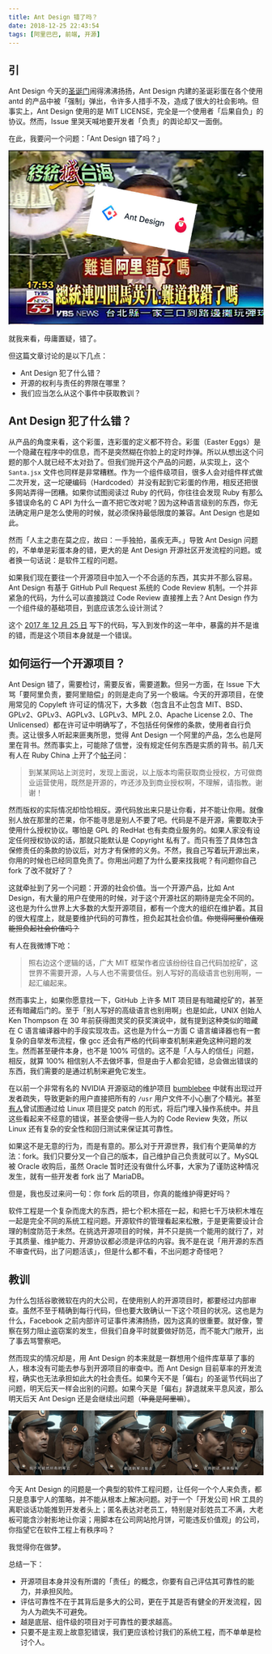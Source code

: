 ```yaml
---
title: Ant Design 错了吗？
date: 2018-12-25 22:43:54
tags: [阿里巴巴, 前端, 开源]
---
```


## 引

Ant Design 今天的[圣诞门](https://github.com/ant-design/ant-design/issues/13848)闹得沸沸扬扬，Ant Design 内建的圣诞彩蛋在各个使用 antd 的产品中被「强制」弹出，令许多人措手不及，造成了很大的社会影响。但事实上，Ant Design 使用的是 MIT LICENSE，完全是一个使用者「后果自负」的协议。然而，Issue 里哭天喊地要开发者「负责」的舆论却又一面倒。

在此，我要问一个问题：「Ant Design 错了吗？」

​![is-ali-wront](/static/is-ali-wrong.jpg)

就我来看，毋庸置疑，错了。

但这篇文章讨论的是以下几点：

- Ant Design 犯了什么错？
- 开源的权利与责任的界限在哪里？
- 我们应当怎么从这个事件中获取教训？

## Ant Design 犯了什么错？

从产品的角度来看，这个彩蛋，连彩蛋的定义都不符合。彩蛋（Easter Eggs）是一个隐藏在程序中的信息，而不是突然糊在你脸上的定时炸弹。所以从想出这个问题的那个人就已经不太对劲了。但我们抛开这个产品的问题，从实现上，这个 `Santa.jsx` 文件也同样是非常糟糕。作为一个组件级项目，很多人会对组件样式做二次开发，这一坨硬编码（Hardcoded）并没有起到它彩蛋的作用，相反还把很多网站弄得一团糟。如果你试图阅读过 Ruby 的代码，你往往会发现 Ruby 有那么多错误命名的 C API 为什么一直不把它改对呢？因为这种语言级别的东西，你无法确定用户是怎么使用的时候，就必须保持最低限度的兼容。Ant Design 也是如此。

然而「人主之患在莫之应，故曰：一手独拍，虽疾无声。」导致 Ant Design 问题的，不单单是彩蛋本身的错，更大的是 Ant Design 开源社区开发流程的问题。或者换一句话说：是软件工程的问题。

如果我们现在要往一个开源项目中加入一个不合适的东西，其实并不那么容易。Ant Design 有基于 GitHub Pull Request 系统的 Code Review 机制。一个并非紧急的代码，为什么可以直接跳过 Code Review 直接推上去？Ant Design 作为一个组件级的基础项目，到底应该怎么设计测试？

这个 [2017 年 12 月 25 日](https://github.com/ant-design/ant-design/commit/f706e2554f706b4e47f0c0cb3bcada1fe24dc32d) 写下的代码，写入到发作的这一年中，暴露的并不是谁的错，而是这个项目本身就是一个错误。

## 如何运行一个开源项目？

Ant Design 错了，需要检讨，需要反省，需要道歉。但另一方面，在 Issue 下大骂「要阿里负责，要阿里赔偿」的则是走向了另一个极端。今天的开源项目，在使用常见的 Copyleft 许可证的情况下，大多数（包含且不止包含 MIT、BSD、GPLv2、GPLv3、AGPLv3、LGPLv3、MPL 2.0、Apache License 2.0、The Unlicensed）都在许可证中明确写了，不包括任何保修的条款，使用者自行负责。这让很多人听起来匪夷所思，觉得 Ant Design 一个阿里的产品，怎么也是阿里在背书。然而事实上，可能除了信誉，没有规定任何东西是实质的背书。前几天有人在 Ruby China 上开了个[帖子](https://ruby-china.org/topics/37902)问：

> 到某某网站上浏览时，发现上面说，以上版本均需获取商业授权，方可做商业运营使用，既然是开源的，咋还涉及到商业授权啊，不理解，请指教。谢谢！

然而版权的实际情况却恰恰相反。源代码放出来只是让你看，并不能让你用。就像别人放在那里的芒果，你不能寻思是别人不要了吧。代码是不是开源，需要取决于使用什么授权协议。哪怕是 GPL 的 RedHat 也有卖商业服务的。如果人家没有设定任何授权协议的话，那就只能默认是 Copyright 私有了。而只有签了具体包含保修责任的条款的协议后，对方才有保修的义务。不然，我自己写着玩开源出来，你用的时候也已经同意免责了。你用出问题了为什么要来找我呢？有问题你自己 fork 了改不就好了？

这就牵扯到了另一个问题：开源的社会价值。当一个开源产品，比如 Ant Design，有大量的用户在使用的时候，对于这个开源社区的期待是完全不同的。这也是为什么世界上大多数的大型开源项目，都有一个庞大的组织在维护着。其目的很大程度上，就是要维护代码的可靠性，担负起其社会价值。~~你觉得阿里价值观能担负起社会价值吗？~~

有人在我微博下呛：

> 照右边这个逻辑的话，广大 MIT 框架作者应该纷纷往自己代码加挖矿，这世界不需要开源，人与人也不需要信任。别人写好的高级语言也别用啊，一起汇编起来。

然而事实上，如果你愿意找一下，GitHub 上许多 MIT 项目是有暗藏挖矿的，甚至还有暗藏后门的。至于「别人写好的高级语言也别用啊」也是如此，UNIX 创始人 Ken Thompson 在 30 年前获得图灵奖的获奖演说中，就有提到这种类似的暗藏在 C 语言编译器中的手段实现攻击。这也是为什么一方面 C 语言编译器也有一套复杂的自举发布流程，像 gcc 还会有严格的代码审查机制来避免这种问题的发生。然而甚至硬件本身，也不是 100% 可信的。这不是「人与人的信任」问题，相反，就算 100% 相信别人不去做坏事，但是由于人都会犯错，总会做出错误的东西，我们需要的是通过机制来避免它发生。

在以前一个非常有名的 NVIDIA 开源驱动的维护项目 [bumblebee](https://github.com/MrMEEE/bumblebee-Old-and-abbandoned/issues/123) 中就有出现过开发者疏失，导致更新的用户直接把所有的 `/usr` 用户文件不小心删了个精光。甚至[有人](https://www.omgubuntu.co.uk/2013/11/nsa-ask-linus-torvalds-include-backdoors-linux-father-says-yes)曾试图通过给 Linux 项目提交 patch 的形式，将后门埋入操作系统中。并且这些看起来不经意的错误，甚至会使得一些人为的 Code Review 失效，所以 Linux 还有复杂的安全性和回归测试来保证其可靠性。

如果这不是无意的行为，而是有意的。那么对于开源世界，我们有个更简单的方法：fork。我们只要分叉一个自己的版本，自己维护自己负责就可以了。MySQL 被 Oracle 收购后，虽然 Oracle 暂时还没有做什么坏事，大家为了谨防这种情况发生，就有一些开发者 fork 出了 MariaDB。

但是，我也反过来问一句：你 fork 后的项目，你真的能维护得更好吗？

软件工程是一个复杂而庞大的东西，把七个积木搭在一起，和把七千万块积木堆在一起是完全不同的系统工程问题。开源软件的管理看起来松散，于是更需要设计合理的制度防范于未然。在挑选开源项目的时候，并不只是挑一个能用的就行了，对于其质量、维护能力、开源协议都必须是评估的内容。我不是在说「用开源的东西不审查代码，出了问题活该」，但是什么都不看，不出问题才奇怪吧？

## 教训

为什么包括谷歌微软在内的大公司，在使用别人的开源项目时，都要经过内部审查。虽然不至于精确到每行代码，但也要大致确认一下这个项目的状况。这也是为什么，Facebook 之前内部许可证事件沸沸扬扬，因为这真的很重要。就好像，警察在努力阻止盗窃案的发生，但我们自身平时就要做好防范，而不能大门敞开，出了事去骂警察吧。

然而现实的情况却是，用 Ant Design 的本来就是一群想用个组件库草草了事的人，根本没有可能去参与到开源项目的审查中。而 Ant Design 目前草率的开发流程，确实也无法承担如此大的社会责任。如果今天不是「偏右」的圣诞节代码出了问题，明天后天一样会出别的问题。如果今天是「偏右」辞退就来平息风波，那么明天后天 Ant Design 还是会继续出问题（~~毕竟是阿里嘛~~）。

​![judge](/static/judge.png)

今天 Ant Design 的问题是一个典型的软件工程问题，让任何一个个人来负责，都只是息事宁人的策略，并不能从根本上解决问题。对于一个「开发公司 HR 工具的离职谈话功能推到开发者头上；匿名表达对老员工，特别是对彭姓员工不满，大老板可能含沙射影地让你滚；用脚本在公司网站抢月饼，可能违反价值观」的公司，你指望它在软件工程上有秩序吗？

我觉得你在做梦。

总结一下：

- 开源项目本身并没有所谓的「责任」的概念，你要有自己评估其可靠性的能力，并承担风险。
- 评估可靠性不在于其背后是多大的公司，更在于其是否有健全的开发流程，因为人为疏失不可避免。
- 越是底层、组件级的项目对于可靠性的要求越高。
- 只要不是主观上故意犯错误，我们更应该检讨我们的系统工程，而不单单是检讨个人。
